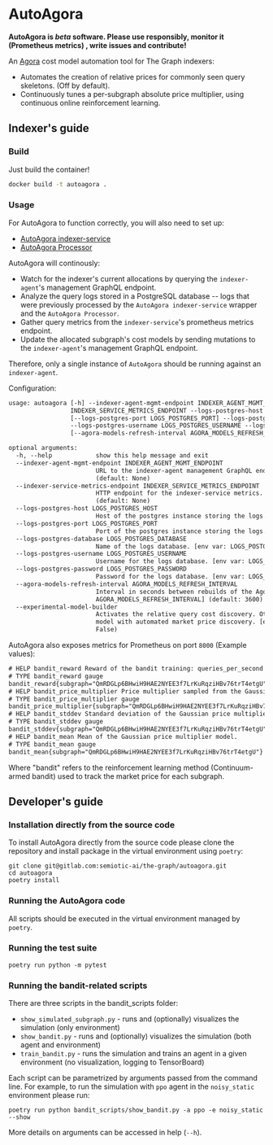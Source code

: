 # AutoAgora

**AutoAgora is *beta* software. Please use responsibly, monitor it (Prometheus metrics)
, write issues and contribute!**

An [Agora](https://github.com/graphprotocol/agora) cost model automation tool for The Graph indexers:

- Automates the creation of relative prices for commonly seen query skeletons. (Off by default).
- Continuously tunes a per-subgraph absolute price multiplier, using continuous online reinforcement learning.

## Indexer's guide

### Build

Just build the container!

```sh
docker build -t autoagora .
```

### Usage

For AutoAgora to function correctly, you will also need to set up:

- [AutoAgora indexer-service](https://github.com/semiotic-ai/autoagora-indexer-service)
- [AutoAgora Processor](https://github.com/semiotic-ai/autoagora-processor)

AutoAgora will continously:

- Watch for the indexer's current allocations by querying the `indexer-agent`'s management GraphQL endpoint.
- Analyze the query logs stored in a PostgreSQL database -- logs that were previously processed by the `AutoAgora
indexer-service` wrapper and the `AutoAgora Processor`.
- Gather query metrics from the `indexer-service`'s prometheus metrics endpoint.
- Update the allocated subgraph's cost models by sending mutations to the `indexer-agent`'s management GraphQL endpoint.

Therefore, only a single instance of `AutoAgora` should be running against an `indexer-agent`.

Configuration:

```txt
usage: autoagora [-h] --indexer-agent-mgmt-endpoint INDEXER_AGENT_MGMT_ENDPOINT --indexer-service-metrics-endpoint
                 INDEXER_SERVICE_METRICS_ENDPOINT --logs-postgres-host LOGS_POSTGRES_HOST
                 [--logs-postgres-port LOGS_POSTGRES_PORT] --logs-postgres-database LOGS_POSTGRES_DATABASE
                 --logs-postgres-username LOGS_POSTGRES_USERNAME --logs-postgres-password LOGS_POSTGRES_PASSWORD
                 [--agora-models-refresh-interval AGORA_MODELS_REFRESH_INTERVAL] [--experimental-model-builder]

optional arguments:
  -h, --help            show this help message and exit
  --indexer-agent-mgmt-endpoint INDEXER_AGENT_MGMT_ENDPOINT
                        URL to the indexer-agent management GraphQL endpoint. [env var: INDEXER_AGENT_MGMT_ENDPOINT]
                        (default: None)
  --indexer-service-metrics-endpoint INDEXER_SERVICE_METRICS_ENDPOINT
                        HTTP endpoint for the indexer-service metrics. [env var: INDEXER_SERVICE_METRICS_ENDPOINT]
                        (default: None)
  --logs-postgres-host LOGS_POSTGRES_HOST
                        Host of the postgres instance storing the logs. [env var: LOGS_POSTGRES_HOST] (default: None)
  --logs-postgres-port LOGS_POSTGRES_PORT
                        Port of the postgres instance storing the logs. [env var: LOGS_POSTGRES_PORT] (default: 5432)
  --logs-postgres-database LOGS_POSTGRES_DATABASE
                        Name of the logs database. [env var: LOGS_POSTGRES_DATABASE] (default: None)
  --logs-postgres-username LOGS_POSTGRES_USERNAME
                        Username for the logs database. [env var: LOGS_POSTGRES_USERNAME] (default: None)
  --logs-postgres-password LOGS_POSTGRES_PASSWORD
                        Password for the logs database. [env var: LOGS_POSTGRES_PASSWORD] (default: None)
  --agora-models-refresh-interval AGORA_MODELS_REFRESH_INTERVAL
                        Interval in seconds between rebuilds of the Agora models. [env var:
                        AGORA_MODELS_REFRESH_INTERVAL] (default: 3600)
  --experimental-model-builder
                        Activates the relative query cost discovery. Otherwise only builds a default query pricing
                        model with automated market price discovery. [env var: EXPERIMENTAL_MODEL_BUILDER] (default:
                        False)
```

AutoAgora also exposes metrics for Prometheus on port `8000` (Example values):

```txt
# HELP bandit_reward Reward of the bandit training: queries_per_second * price_multiplier.
# TYPE bandit_reward gauge
bandit_reward{subgraph="QmRDGLp6BHwiH9HAE2NYEE3f7LrKuRqziHBv76trT4etgU"} 1.577651313168855e-07
# HELP bandit_price_multiplier Price multiplier sampled from the Gaussian model.
# TYPE bandit_price_multiplier gauge
bandit_price_multiplier{subgraph="QmRDGLp6BHwiH9HAE2NYEE3f7LrKuRqziHBv76trT4etgU"} 2.60150080442184e-07
# HELP bandit_stddev Standard deviation of the Gaussian price multiplier model.
# TYPE bandit_stddev gauge
bandit_stddev{subgraph="QmRDGLp6BHwiH9HAE2NYEE3f7LrKuRqziHBv76trT4etgU"} 1.843469500541687
# HELP bandit_mean Mean of the Gaussian price multiplier model.
# TYPE bandit_mean gauge
bandit_mean{subgraph="QmRDGLp6BHwiH9HAE2NYEE3f7LrKuRqziHBv76trT4etgU"} 3.653126148672616e-05
```

Where "bandit" refers to the reinforcement learning method (Continuum-armed bandit) used to track the market price for each subgraph.

## Developer's guide

### Installation directly from the source code

To install AutoAgora directly from the source code please clone the repository and install package in the virtual environment using `poetry`:
```console
git clone git@gitlab.com:semiotic-ai/the-graph/autoagora.git
cd autoagora
poetry install
```

### Running the AutoAgora code

All scripts should be executed in the virtual environment managed by `poetry`.

### Running the test suite

```console
poetry run python -m pytest
```

### Running the bandit-related scripts

There are three scripts in the bandit_scripts folder:

- `show_simulated_subgraph.py` - runs and (optionally) visualizes the simulation (only environment)
- `show_bandit.py` - runs and (optionally) visualizes the simulation (both agent and environment)
- `train_bandit.py` - runs the simulation and trains an agent in a given environment (no visualization, logging to TensorBoard)

Each script can be parametrized by arguments passed from the command line. For example, to run the simulation with `ppo` agent in the `noisy_static` environment please run:

```console
poetry run python bandit_scripts/show_bandit.py -a ppo -e noisy_static --show
```

More details on arguments can be accessed in help (`--h`).
